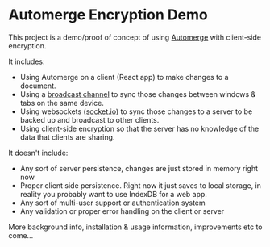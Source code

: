 # Automerge Encryption Demo
This project is a demo/proof of concept of using [Automerge](https://automerge.org) with client-side encryption.

It includes:
- Using Automerge on a client (React app) to make changes to a document.
- Using a [broadcast channel](https://developer.mozilla.org/en-US/docs/Web/API/BroadcastChannel) to sync those changes between windows & tabs on the same device.
- Using websockets ([socket.io](https://socket.io/)) to sync those changes to a server to be backed up and broadcast to other clients.
- Using client-side encryption so that the server has no knowledge of the data that clients are sharing.

It doesn't include:
- Any sort of server persistence, changes are just stored in memory right now
- Proper client side persistence. Right now it just saves to local storage, in reality you probably want to use IndexDB for a web app.
- Any sort of multi-user support or authentication system
- Any validation or proper error handling on the client or server 

More background info, installation & usage information, improvements etc to come...
